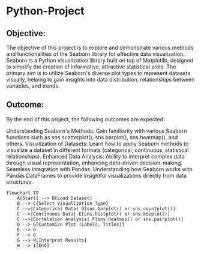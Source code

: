 # Python-Project
## Objective:
The objective of this project is to explore and demonstrate various methods and functionalities of the Seaborn library for effective data visualization. Seaborn is a Python visualization library built on top of Matplotlib, designed to simplify the creation of informative, attractive statistical plots. The primary aim is to utilize Seaborn's diverse plot types to represent datasets visually, helping to gain insights into data distribution, relationships between variables, and trends.

## Outcome:
By the end of this project, the following outcomes are expected:

Understanding Seaborn's Methods: Gain familiarity with various Seaborn functions such as sns.scatterplot(), sns.barplot(), sns.heatmap(), and others.
Visualization of Datasets: Learn how to apply Seaborn methods to visualize a dataset in different formats (categorical, continuous, statistical relationships).
Enhanced Data Analysis: Ability to interpret complex data through visual representation, enhancing data-driven decision-making.
Seamless Integration with Pandas: Understanding how Seaborn works with Pandas DataFrames to provide insightful visualizations directly from data structures.

```mermaid
flowchart TD
    A[Start] --> B[Load Dataset]
    B --> C{Select Visualization Type}
    C -->|Categorical Data| D[sns.barplot() or sns.countplot()]
    C -->|Continuous Data| E[sns.histplot() or sns.kdeplot()]
    C -->|Correlation Analysis| F[sns.heatmap() or sns.pairplot()]
    D --> G[Customize Plot (Labels, Titles)]
    E --> G
    F --> G
    G --> H[Interpret Results]
    H --> I[End]


